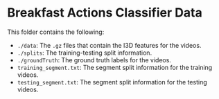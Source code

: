 # Breakfast Actions Classifier Data

This folder contains the following:

- `./data`: The `.gz` files that contain the I3D features for the videos.
- `./splits`: The training-testing split information.
- `./groundTruth`: The ground truth labels for the videos.
- `training_segment.txt`: The segment split information for the training videos.
- `testing_segment.txt`: The segment split information for the testing videos.
